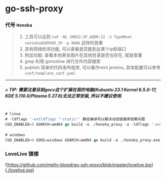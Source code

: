 
# go-ssh-proxy

### 代号 `Honoka`

> 1. 工具可以达到 `ssh -NL 20022:IP_ADDR:22 -J TypeMoon satsuki@SERVER_IP -p 8606` 这样的效果
> 2. 具有网络检测功能, 可以查看是否能到达某个ip和端口
> 3. 附加功能: 查看本地某张图片在其他目录是否也存在, 就是查重
> 4. grep 利用 goroutine 进行文件内容搜索
> 5. publish 简单的代码发布程序, 可以看作mini jenkins, 具体配置可以参考`conf/template_conf.yaml`

------


##### > TIP: 需要注意目前gocv这个扩展在我的电脑(Kubuntu 23.1 Kernel 6.5.0-17, KDE 5.110.0/Plasma 5.27.8)无法正常安装, 所以不建议使用.

```go

# linux
# -ldflags '-extldflags "-static"' 静态编译可以解决动态链接库依赖问题
CGO_ENABLED=0 GOARCH=amd64 go build -o ./honoka_proxy -a -ldflags '-extldflags "-static"' honoka.go

# windows
CGO_ENABLED=0 GOOS=windows GOARCH=amd64 go build -o ./honoka_proxy.exe -a -ldflags '-extldflags "-static"' honoka.go

```


### LoveLive 镇楼
![https://github.com/melty-blood/go-ssh-proxy/blob/master/lovelive.jpg](./lovelive.jpg)

